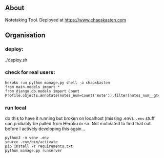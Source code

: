## About 

Notetaking Tool. Deployed at <https://www.chaoskasten.com>

## Organisation

### deploy:

./deploy.sh

### check for real users:

```
heroku run python manage.py shell -a chaoskasten
from main.models import *
from django.db.models import Count
Profile.objects.annotate(notes_num=Count('note')).filter(notes_num__gt=2).count()
```

### run local


do this to have it running but broken on localhost (missing .env). `.env` stuff can probably be pulled from Heroku or so. 
Not motivated to find that out before I actively developing this again...

```
python3 -m venv .env
source .env/bin/activate
pip install -r requirements.txt
python manage.py runserver
```